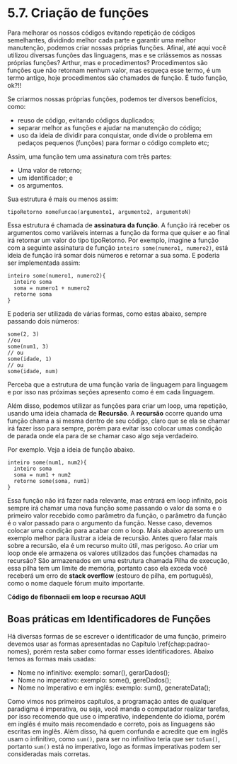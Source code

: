 # 5.7. Criação de funções

Para melhorar os nossos códigos evitando repetição de códigos semelhantes, dividindo melhor cada parte e garantir uma melhor manutenção, podemos criar nossas próprias funções. Afinal, até aqui você utilizou diversas funções das linguagens, mas e se criássemos as nossas próprias funções? Arthur, mas e procedimentos? Procedimentos são funções que não retornam nenhum valor, mas esqueça esse termo, é um termo antigo, hoje procedimentos são chamados de função. É tudo função, ok?!! 

Se criarmos nossas próprias funções, podemos ter diversos benefícios, como:

* reuso de código, evitando códigos duplicados;
* separar melhor as funções e ajudar na manutenção do código;
* uso da ideia de dividir para conquistar, onde divide o problema em pedaços pequenos \(funções\) para formar o código completo etc;

Assim, uma função tem uma assinatura com três partes: 

* Uma valor de retorno;
* um identificador; e 
* os argumentos.

Sua estrutura é mais ou menos assim:

```text
tipoRetorno nomeFuncao(argumento1, argumento2, argumentoN)
```

Essa estrutura é chamada de **assinatura da função**. A função irá receber os argumentos como variáveis internas a função da forma que quiser e ao final irá retornar um valor do tipo tipoRetorno. Por exemplo, imagine a função com a seguinte assinatura de função `inteiro some(numero1, numero2)`, está ideia de função irá somar dois números e retornar a sua soma. E poderia ser implementada assim:

```text
inteiro some(numero1, numero2){
  inteiro soma
  soma = numero1 + numero2
  retorne soma
}
```

E poderia ser utilizada de várias formas, como estas abaixo, sempre passando dois números: 

```text
some(2, 3)
//ou
some(num1, 3)
// ou
some(idade, 1)
// ou
some(idade, num) 
```

Perceba que a estrutura de uma função varia de linguagem para linguagem e por isso nas próximas seções apresento como é em cada linguagem.

Além disso, podemos utilizar as funções para criar um loop, uma repetição, usando uma ideia chamada de **Recursão**. A **recursão** ocorre quando uma função chama a si mesma dentro de seu código, claro que se ela se chamar irá fazer isso para sempre, porém para evitar isso colocar umas condição de parada onde ela para de se chamar caso algo seja verdadeiro.

Por exemplo. Veja a ideia de função abaixo.

```text
inteiro some(num1, num2){
  inteiro soma
  soma = num1 + num2
  retorne some(soma, num1)
}
```

Essa função não irá fazer nada relevante, mas entrará em loop infinito, pois sempre irá chamar uma nova função some passando o valor da soma e o primeiro valor recebido como parâmetro da função, o parâmetro da função é o valor passado para o argumento da função. Nesse caso, devemos colocar uma condição para acabar com o loop. Mais abaixo apresento um exemplo melhor para ilustrar a ideia de recursão. Antes quero falar mais sobre a recursão, ela é um recurso muito útil, mas perigoso. Ao criar um loop onde ele armazena os valores utilizados das funções chamadas na recursão? São armazenados em uma estrutura chamada Pilha de execução, essa pilha tem um limite de memória, portanto caso ela exceda você receberá um erro de **stack overflow** \(estouro de pilha, em português\), como o nome daquele fórum muito importante.

C**ódigo de fibonnacii em loop e recursao AQUI**



## Boas práticas em Identificadores de Funções

Há diversas formas de se escrever o identificador de uma função, primeiro devemos usar as formas apresentadas no Capítulo \ref{chap:padrao-nomes}, porém resta saber como formar esses identificadores. Abaixo temos as formas mais usadas:

* Nome no infinitivo: exemplo: somar\(\), gerarDados\(\);
* Nome no imperativo: exemplo: some\(\), gereDados\(\);
* Nome no Imperativo e em inglês: exemplo: sum\(\), generateData\(\);

Como vimos nos primeiros capítulos, a programação antes de qualquer paradigma é imperativa, ou seja, você manda o computador realizar tarefas, por isso recomendo que use o imperativo, independente do idioma, porém em inglês é muito mais recomendado e correto, pois as linguagens são escritas em inglês. Além disso, há quem confunda e acredite que em inglês usam o infinitivo, como `sum()`, para ser no infinitivo teria que ser `toSum()`, portanto `sum()` está no imperativo, logo as formas imperativas podem ser consideradas mais corretas.



